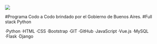 <image src="banner.png">

#Programa Codo a Codo brindado por el Gobierno de Buenos Aires.
#Full stack Python

·Python
·HTML
·CSS
·Bootstrap
·GIT
·GitHub
·JavaScript
·Vue.js
·MySQL
·Flask
·Django
